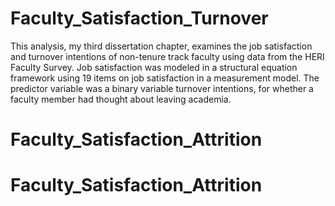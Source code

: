 # Faculty_Satisfaction_Turnover

This analysis, my third dissertation chapter, examines the job satisfaction and turnover intentions of non-tenure track faculty using data from the HERI Faculty Survey.  Job satisfaction was modeled in a structural equation framework using 19 items on job satisfaction in a measurement model.  The predictor variable was a binary variable turnover intentions, for whether a faculty member had thought about leaving academia.
# Faculty_Satisfaction_Attrition
# Faculty_Satisfaction_Attrition
